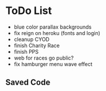  # ToDo List

- blue color parallax backgrounds
- fix reign on heroku (fonts and login)
- cleanup CYOD
- finish Charity Race
- finish PPS
- web for races go public?
- fix hamburger menu wave effect



## Saved Code
